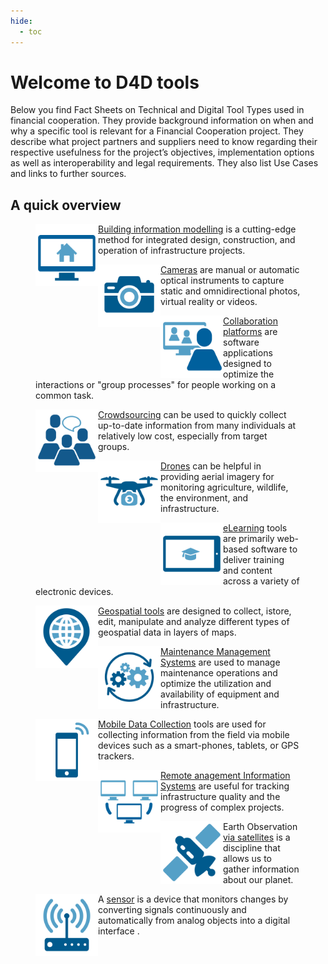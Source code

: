 ```yaml
---
hide:
  - toc
---
```


# Welcome to D4D tools


Below you find Fact Sheets on Technical and Digital Tool Types used in financial cooperation. They provide background information on when and why a specific tool is relevant for a Financial Cooperation project. They describe what project partners and suppliers need to know regarding their respective usefulness for the project’s objectives, implementation options as well as interoperability and legal requirements. They also list Use Cases and links to further sources.

## A quick overview

<figure>
<img src="icons/KfW_Building-Information-Modelling.png" align = "left" width="100px"/>
<figcaption><a href="bim">Building information modelling</a> is a cutting-edge method  for integrated design, construction, and operation of infrastructure projects.</figcaption>    
</figure>

<figure>
<img src="icons/KfW_cameras.png" align = "left" width="100px"/>
<figcaption> <a href="cameras">Cameras</a> are manual or automatic optical instruments to capture static
  and omnidirectional photos, virtual reality or videos.</figcaption>    
</figure>

<figure >
<img src="icons/KfW_Collaboration-platforms.png" align = "left" width="100px"/>
<figcaption><a href="collaboration">Collaboration platforms</a> are software applications designed
  to optimize the interactions or "group processes" for people working on a common task.</figcaption>    
</figure>

<figure >
<img src="icons/KfW_Crowdsourcing.png" align = "left" width="100px"/>
<figcaption><a href="cst">Crowdsourcing</a> can be used to quickly collect up-to-date information from many individuals at relatively low cost, especially from target groups.</figcaption>    
</figure>


<figure >
<img src="icons/KfW_Drones.png" align = "left" width="100px"/>
<figcaption><a href="drones">Drones</a> can be helpful in providing aerial imagery for monitoring
  agriculture, wildlife, the environment, and infrastructure.</figcaption>    
</figure>

<figure >
<img src="icons/KfW_eLearning.png" align = "left" width="100px"/>
<figcaption><a href="elearning">eLearning</a> tools are primarily web-based software to deliver training
  and content across a variety of electronic devices.</figcaption>    
</figure>

<figure >
<img src="icons/KfW_Geo-spatial-tools.png" align = "left" width="100px"/>
<figcaption><a href="gis">Geospatial tools</a> are designed to collect, 
istore, edit, manipulate and analyze different types of geospatial data in layers of 
maps.</figcaption>    
</figure>

<figure >
<img src="icons/KfW_Maintenance-Management.png" align = "left" width="100px"/>
<figcaption><a href="mms">Maintenance Management Systems</a>  are used to manage maintenance operations and optimize the utilization and availability of equipment and infrastructure.</figcaption>    
</figure>

<figure >
<img src="icons/KfW_Mobile-data-collection.png" align = "left" width="100px"/>
<figcaption><a href="mdc">Mobile Data Collection</a> tools are used for collecting information from the field via mobile devices such as a smart-phones, tablets, or GPS trackers.</figcaption>    
</figure>

<figure >
<img src="icons/KfW_Remote_MIS.png" align = "left" width="100px"/>
<figcaption><a href="rmis">Remote anagement Information Systems</a> are useful for tracking infrastructure quality and the progress of complex projects.</figcaption>    
</figure>

<figure >
<img src="icons/KfW_Satellites.png" align = "left" width="100px"/>
<figcaption>Earth Observation <a href="satellites">via satellites</a> is a discipline that allows us to gather
  information about our planet. </figcaption>    
</figure>

<figure >
<img src="icons/KfW_Sensors.png" align = "left" width="100px"/>
<figcaption>  A <a href="sensors">sensor</a> is a device that monitors changes by converting signals continuously and automatically from analog objects into a digital interface . </figcaption>    
</figure>
